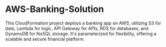 # AWS-Banking-Solution
This CloudFormation project deploys a banking app on AWS, utilizing S3 for data, Lambda for logic, API Gateway for APIs, RDS for databases, and DynamoDB for NoSQL storage. It's parameterized for flexibility, offering a scalable and secure financial platform.
